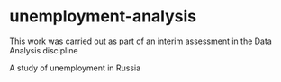 # unemployment-analysis

This work was carried out as part of an interim assessment in the Data Analysis discipline

A study of unemployment in Russia
